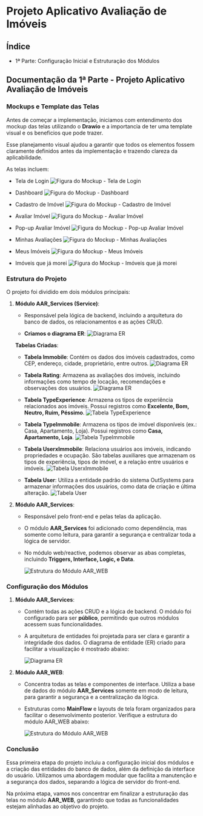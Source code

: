 # Projeto Aplicativo Avaliação de Imóveis

## Índice

- 1ª Parte: Configuração Inicial e Estruturação dos Módulos

## Documentação da 1ª Parte - Projeto Aplicativo Avaliação de Imóveis

### Mockups e Template das Telas

Antes de começar a implementação, iniciamos com entendimento dos mockup das telas utilizando o **Drawio** e a importancia de ter uma template visual e os beneficios que pode trazer.

Esse planejamento visual ajudou a garantir que todos os elementos fossem claramente definidos antes da implementação e trazendo clareza da aplicabilidade.

As telas incluem:

- Tela de Login
  ![Figura do Mockup - Tela de Login](/Template/img/mockup-tela-login.png)
  
- Dashboard
  ![Figura do Mockup - Dashboard](/Template/img/mockup-dashboard.png)
  
- Cadastro de Imóvel
  ![Figura do Mockup - Cadastro de Imóvel](/Template/img/mockup-cadastro-imovel.png)

- Avaliar Imóvel
  ![Figura do Mockup - Avaliar Imóvel](/Template/img/mockup-avaliar-imovel.png)

- Pop-up Avaliar Imóvel
  ![Figura do Mockup - Pop-up Avaliar Imóvel](/Template/img/mockup-popup-avaliar-imovel.png)

- Minhas Avaliações
  ![Figura do Mockup - Minhas Avaliações](/Template/img/mockup-minhas-avaliacoes.png)

- Meus Imóveis
  ![Figura do Mockup - Meus Imóveis](/Template/img/mockup-meus-imoveis.png)

- Imóveis que já morei
  ![Figura do Mockup - Imóveis que já morei](/Template/img/mockup-imoveis-que-ja-morei.png)

### Estrutura do Projeto

O projeto foi dividido em dois módulos principais:

1. **Módulo AAR\_Services (Service)**:
   - Responsável pela lógica de backend, incluindo a arquitetura do banco de dados, os relacionamentos e as ações CRUD.

   - **Criamos o diagrama ER**:
     ![Diagrama ER](../Parte%201/img/ER/ER01.png)

   **Tabelas Criadas**:

   - **Tabela Immobile**: Contém os dados dos imóveis cadastrados, como CEP, endereço, cidade, proprietário, entre outros.
     ![Diagrama ER](../Parte%201/img/Tabelas/ER_Immobile.png)

   - **Tabela Rating**: Armazena as avaliações dos imóveis, incluindo informações como tempo de locação, recomendações e observações dos usuários.
     ![Diagrama ER](../Parte%201/img/Tabelas/ER_Rating.png)
  
   - **Tabela TypeExperience**: Armazena os tipos de experiência relacionados aos imóveis. Possui registros como **Excelente, Bom, Neutro, Ruim, Péssimo**.
     ![Tabela TypeExperience](../Parte%201/img/Tabelas/ER_TypeExperience.png)

   - **Tabela TypeImmobile**: Armazena os tipos de imóvel disponíveis (ex.: Casa, Apartamento, Loja). Possui registros como **Casa, Apartamento, Loja**.
     ![Tabela TypeImmobile](../Parte%201/img/Tabelas/ER_TypeImmobile.png)

   - **Tabela UserxImmobile**: Relaciona usuários aos imóveis, indicando propriedades e ocupação. São tabelas auxiliares que armazenam os tipos de experiência, tipos de imóvel, e a relação entre usuários e imóveis.
     ![Tabela UserxImmobile](../Parte%201/img/Tabelas/ER_UserxImmobile.png)

   - **Tabela User**: Utiliza a entidade padrão do sistema OutSystems para armazenar informações dos usuários, como data de criação e última alteração.
     ![Tabela User](../Parte%201/img/Tabelas/ER_User.png)

2. **Módulo AAR\_Services**:
   - Responsável pelo front-end e pelas telas da aplicação.

   - O módulo **AAR\_Services** foi adicionado como dependência, mas somente como leitura, para garantir a segurança e centralizar toda a lógica de servidor.

   - No módulo web/reactive, podemos observar as abas completas, incluindo **Triggers, Interface, Logic, e Data**.  

     ![Estrutura do Módulo AAR_WEB](../Parte%201/img/Modulos/estrutura-aar-services.png)

### Configuração dos Módulos

1. **Módulo AAR\_Services**:

   - Contém todas as ações CRUD e a lógica de backend. O módulo foi configurado para ser **público**, permitindo que outros módulos acessem suas funcionalidades.

   - A arquitetura de entidades foi projetada para ser clara e garantir a integridade dos dados. O diagrama de entidade (ER) criado para facilitar a visualização é mostrado abaixo:

     ![Diagrama ER](../Parte%201/img/ER/ER01.png)

2. **Módulo AAR\_WEB**:

   - Concentra todas as telas e componentes de interface. Utiliza a base de dados do módulo **AAR\_Services** somente em modo de leitura, para garantir a segurança e a centralização da lógica.

   - Estruturas como **MainFlow** e layouts de tela foram organizados para facilitar o desenvolvimento posterior. Verifique a estrutura do módulo AAR\_WEB abaixo:

     ![Estrutura do Módulo AAR_WEB](../Parte%201/img/Modulos/estrutura-aar-web.png)

### Conclusão

Essa primeira etapa do projeto incluiu a configuração inicial dos módulos e a criação das entidades do banco de dados, além da definição da interface do usuário. Utilizamos uma abordagem modular que facilita a manutenção e a segurança dos dados, separando a lógica de servidor do front-end.

Na próxima etapa, vamos nos concentrar em finalizar a estruturação das telas no módulo **AAR\_WEB**, garantindo que todas as funcionalidades estejam alinhadas ao objetivo do projeto.
